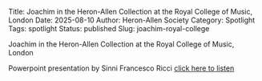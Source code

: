 Title: Joachim in the Heron-Allen Collection at the Royal College of Music, London
Date: 2025-08-10
Author: Heron-Allen Society
Category: Spotlight
Tags: spotlight
Status: published
Slug: joachim-royal-college

Joachim in the Heron-Allen Collection at the Royal College of Music, London

Powerpoint presentation by Sinni Francesco Ricci [click here to listen](/content/audio/Sinni%20Francesco%20Ricci%20-%20Joachim%20In%20The%20Heron-Allen%20Collection%20At%20Rcm)
